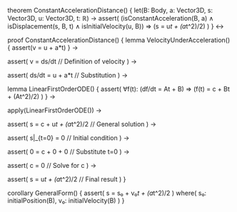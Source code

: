 theorem ConstantAccelerationDistance() {
  let(B: Body, a: Vector3D, s: Vector3D, u: Vector3D, t: ℝ) →
  assert(
    (isConstantAcceleration(B, a) ∧ 
     isDisplacement(s, B, t) ∧
     isInitialVelocity(u, B)) ⇒
    (s = u*t + (a*t^2)/2)
  )
} ↔

proof ConstantAccelerationDistance() {
  lemma VelocityUnderAcceleration() {
    assert(v = u + a*t)
  } →
  
  assert(
    v = ds/dt  // Definition of velocity
  ) →
  
  assert(
    ds/dt = u + a*t  // Substitution
  ) →
  
  lemma LinearFirstOrderODE() {
    assert(
      ∀f(t): (df/dt = At + B) ⇒ 
      (f(t) = c + Bt + (At^2)/2)
    )
  } →
  
  apply(LinearFirstOrderODE()) →
  
  assert(
    s = c + u*t + (a*t^2)/2  // General solution
  ) →
  
  assert(
    s|_{t=0} = 0  // Initial condition
  ) →
  
  assert(
    0 = c + 0 + 0  // Substitute t=0
  ) →
  
  assert(
    c = 0  // Solve for c
  ) →
  
  assert(
    s = u*t + (a*t^2)/2  // Final result
  )
}

corollary GeneralForm() {
  assert(
    s = s₀ + v₀*t + (a*t^2)/2
  )
  where(
    s₀: initialPosition(B),
    v₀: initialVelocity(B)
  )
}